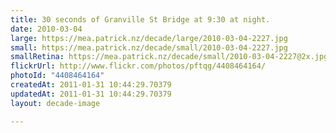 ```yaml
---
title: 30 seconds of Granville St Bridge at 9:30 at night.
date: 2010-03-04
large: https://mea.patrick.nz/decade/large/2010-03-04-2227.jpg
small: https://mea.patrick.nz/decade/small/2010-03-04-2227.jpg
smallRetina: https://mea.patrick.nz/decade/small/2010-03-04-2227@2x.jpg
flickrUrl: http://www.flickr.com/photos/pftqg/4408464164/
photoId: "4408464164"
createdAt: 2011-01-31 10:44:29.70379
updatedAt: 2011-01-31 10:44:29.70379
layout: decade-image

---
```


